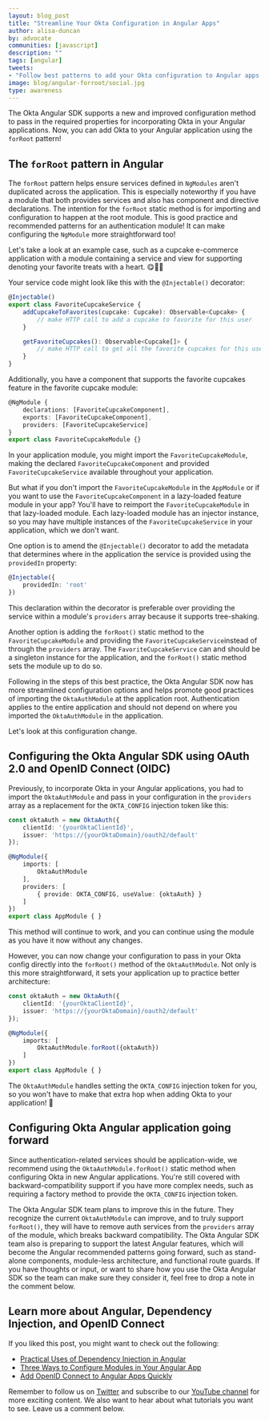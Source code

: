 ```yaml
---
layout: blog_post
title: "Streamline Your Okta Configuration in Angular Apps"
author: alisa-duncan
by: advocate
communities: [javascript]
description: ""
tags: [angular]
tweets:
- "Follow best patterns to add your Okta configuration to Angular apps quickly!"
image: blog/angular-forroot/social.jpg
type: awareness
---
```


The Okta Angular SDK supports a new and improved configuration method to pass in the required properties for incorporating Okta in your Angular applications. Now, you can add Okta to your Angular application using the `forRoot` pattern!

## The `forRoot` pattern in Angular

The `forRoot` pattern helps ensure services defined in `NgModules` aren't duplicated across the application. This is especially noteworthy if you have a module that both provides services and also has component and directive declarations. The intention for the `forRoot` static method is for importing and configuration to happen at the root module. This is good practice and recommended patterns for an authentication module! It can make configuring the `NgModule` more straightforward too!

Let's take a look at an example case, such as a cupcake e-commerce application with a module containing a service and view for supporting denoting your favorite treats with a heart. 😋🧁💜

Your service code might look like this with the `@Injectable()` decorator:

```ts
@Injectable()
export class FavoriteCupcakeService {
    addCupcakeToFavorites(cupcake: Cupcake): Observable<Cupcake> {
        // make HTTP call to add a cupcake to favorite for this user
    }

    getFavoriteCupcakes(): Observable<Cupcake[]> {
        // make HTTP call to get all the favorite cupcakes for this user
    }
}
```

Additionally, you have a component that supports the favorite cupcakes feature in the favorite cupcake module:

```ts
@NgModule {
    declarations: [FavoriteCupcakeComponent],
    exports: [FavoriteCupcakeComponent],
    providers: [FavoriteCupcakeService]
}
export class FavoriteCupcakeModule {}
```

In your application module, you might import the `FavoriteCupcakeModule`, making the declared `FavoriteCupcakeComponent` and provided `FavoriteCupcakeService` available throughout your application.

But what if you don't import the `FavoriteCupcakeModule` in the `AppModule` or if you want to use the `FavoriteCupcakeComponent` in a lazy-loaded feature module in your app? You'll have to reimport the `FavoriteCupcakeModule` in that lazy-loaded module. Each lazy-loaded module has an injector instance, so you may have multiple instances of the `FavoriteCupcakeService` in your application, which we don't want.

One option is to amend the `@Injectable()` decorator to add the metadata that determines where in the application the service is provided using the `providedIn` property:

```ts
@Injectable({
    providedIn: 'root'
})
```

This declaration within the decorator is preferable over providing the service within a module's `providers` array because it supports tree-shaking.

Another option is adding the `forRoot()` static method to the `FavoriteCupcakeModule` and providing the `FavoriteCupcakeService`instead of through the `providers` array. The `FavoriteCupcakeService` can and should be a singleton instance for the application, and the `forRoot()` static method sets the module up to do so.

Following in the steps of this best practice, the Okta Angular SDK now has more streamlined configuration options and helps promote good practices of importing the `OktaAuthModule` at the application root. Authentication applies to the entire application and should not depend on where you imported the `OktaAuthModule` in the application.

Let's look at this configuration change.

## Configuring the Okta Angular SDK using OAuth 2.0 and OpenID Connect (OIDC)

Previously, to incorporate Okta in your Angular applications, you had to import the `OktaAuthModule` and pass in your configuration in the `providers` array as a replacement for the `OKTA_CONFIG` injection token like this:

```ts
const oktaAuth = new OktaAuth({
    clientId: '{yourOktaClientId}',
    issuer: 'https://{yourOktaDomain}/oauth2/default'
});

@NgModule({
    imports: [ 
        OktaAuthModule 
    ],
    providers: [
        { provide: OKTA_CONFIG, useValue: {oktaAuth} }
    ]
})
export class AppModule { }
```

This method will continue to work, and you can continue using the module as you have it now without any changes.

However, you can now change your configuration to pass in your Okta config directly into the `forRoot()` method of the `OktaAuthModule`. Not only is this more straightforward, it sets your application up to practice better architecture:

```ts
const oktaAuth = new OktaAuth({
    clientId: '{yourOktaClientId}',
    issuer: 'https://{yourOktaDomain}/oauth2/default'
});

@NgModule({
    imports: [ 
        OktaAuthModule.forRoot({oktaAuth})
    ]
})
export class AppModule { }
```

The `OktaAuthModule` handles setting the `OKTA_CONFIG` injection token for you, so you won't have to make that extra hop when adding Okta to your application! 🎉

## Configuring Okta Angular application going forward

Since authentication-related services should be application-wide, we recommend using the `OktaAuthModule.forRoot()` static method when configuring Okta in new Angular applications. You're still covered with backward-compatibility support if you have more complex needs, such as requiring a factory method to provide the `OKTA_CONFIG` injection token.

The Okta Angular SDK team plans to improve this in the future. They recognize the current `OktaAuthModule` can improve, and to truly support `forRoot()`, they will have to remove auth services from the `providers` array of the module, which breaks backward compatibility. The Okta Angular SDK team also is preparing to support the latest Angular features, which will become the Angular recommended patterns going forward, such as stand-alone components, module-less architecture, and functional route guards. If you have thoughts or input, or want to share how you use the Okta Angular SDK so the team can make sure they consider it, feel free to drop a note in the comment below.

## Learn more about Angular, Dependency Injection, and OpenID Connect

If you liked this post, you might want to check out the following:
* [Practical Uses of Dependency Injection in Angular](/blog/2022/10/11/angular-dependency-injection)
* [Three Ways to Configure Modules in Your Angular App](/blog/2022/02/24/angular-async-config)
* [Add OpenID Connect to Angular Apps Quickly](/blog/2022/02/11/angular-auth0-quickly)

Remember to follow us on [Twitter](https://twitter.com/oktadev) and subscribe to our [YouTube channel](https://www.youtube.com/c/OktaDev/) for more exciting content. We also want to hear about what tutorials you want to see. Leave us a comment below.

